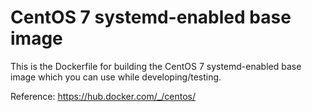 # CentOS 7 systemd-enabled base image

This is the Dockerfile for building the CentOS 7 systemd-enabled base image
which you can use while developing/testing.

Reference: https://hub.docker.com/_/centos/
